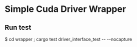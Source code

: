 # Simple Cuda Driver Wrapper


## Run test
$ cd wrapper ; cargo test driver_interface_test -- --nocapture